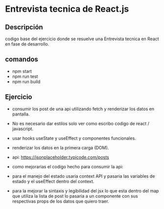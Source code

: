 # Entrevista tecnica de React.js

## Descripción

codigo base del ejercicio donde se resuelve una Entrevista tecnica en React en fase de desarrollo.

## comandos

- npm start
- npm run test
- npm run build

## Ejercicio

- consumir los post de una api utilizando fetch y renderizar los datos en pantalla.
- No es necesario dar estilos solo ver como escribo codigo de react / javascript.
- usar hooks useState y useEffect y componentes funcionales.
- renderizar los datos en la primera carga (DOM).

- api: https://jsonplaceholder.typicode.com/posts

- como mejorarias el codigo hecho para consumir la api:
- para el manejo del estado usaria context API y pasaria las variables de estado y el useEffect dentro del context.
- para la mejorar la sintaxis y legibilidad del jsx lo que esta dentro del map que utiliza la lista de post lo pasaria a un componente con sus respectivas props de los datos que quiero traer.
